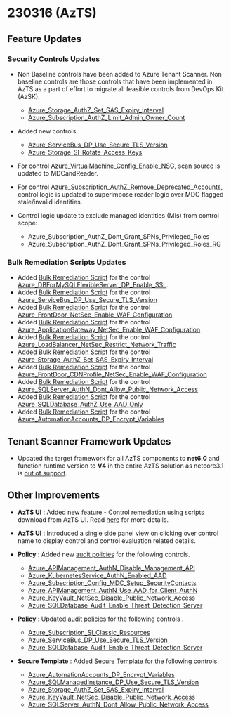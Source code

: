 ﻿# 230316 (AzTS)

## Feature Updates

### Security Controls Updates
*  Non Baseline controls have been added to Azure Tenant Scanner. Non baseline controls are those controls that have been implemented in AzTS as a part of effort to migrate all feasible controls from DevOps Kit (AzSK). 
	
    * [Azure_Storage_AuthZ_Set_SAS_Expiry_Interval](https://github.com/azsk/AzTS-docs/blob/main/Control%20coverage/Feature/Storage.md#azure_storage_authz_set_sas_expiry_interval)
    * [Azure_Subscription_AuthZ_Limit_Admin_Owner_Count](https://github.com/azsk/AzTS-docs/blob/main/Control%20coverage/Feature/SubscriptionCore.md#Azure_Subscription_AuthZ_Limit_Admin_Owner_Count)	

* Added new controls:  
    *  [Azure_ServiceBus_DP_Use_Secure_TLS_Version](https://github.com/azsk/AzTS-docs/blob/main/Control%20coverage/Feature/ServiceBus.md#azure_servicebus_dp_use_secure_tls_version)
    * [Azure_Storage_SI_Rotate_Access_Keys](https://github.com/azsk/AzTS-docs/blob/main/Control%20coverage/Feature/Storage.md#azure_storage_si_rotate_access_keys)
 

* For control [Azure_VirtualMachine_Config_Enable_NSG](https://github.com/azsk/AzTS-docs/blob/main/Control%20coverage/Feature/VirtualMachine.md#azure_virtualmachine_config_enable_nsg), scan source is updated to MDCandReader.

* For control [Azure_Subscription_AuthZ_Remove_Deprecated_Accounts](https://github.com/azsk/AzTS-docs/blob/main/Control%20coverage/Feature/SubscriptionCore.md#Azure_Subscription_AuthZ_Remove_Deprecated_Accounts), control logic is updated to superimpose reader logic over MDC flagged stale/invalid identities.
	
* Control logic update to exclude managed identities (MIs) from control scope: 
    * Azure_Subscription_AuthZ_Dont_Grant_SPNs_Privileged_Roles
	* Azure_Subscription_AuthZ_Dont_Grant_SPNs_Privileged_Roles_RG 

### Bulk Remediation Scripts Updates
 * Added [Bulk Remediation Script](https://github.com/azsk/AzTS-docs/blob/main/Scripts/RemediationScripts/Remediate-SecureFTPDeploymentForAppServices.ps1) for the control [Azure_DBForMySQLFlexibleServer_DP_Enable_SSL](https://github.com/azsk/AzTS-docs/blob/main/Scripts/RemediationScripts/Readme.md#37-Azure_DBForMySQLFlexibleServer_DP_Enable_SSL).
 * Added [Bulk Remediation Script](https://github.com/azsk/AzTS-docs/blob/main/Scripts/RemediationScripts/Remediate-SecureFTPDeploymentForAppServices.ps1) for the control [Azure_ServiceBus_DP_Use_Secure_TLS_Version](https://github.com/azsk/AzTS-docs/blob/main/Scripts/RemediationScripts/Remediate-SetServiceBusMinReqTLSVersion.ps1)
 * Added [Bulk Remediation Script](https://github.com/azsk/AzTS-docs/blob/main/Scripts/RemediationScripts/Remediate-SecureFTPDeploymentForAppServices.ps1) for the control [Azure_FrontDoor_NetSec_Enable_WAF_Configuration](https://github.com/azsk/AzTS-docs/blob/main/Scripts/RemediationScripts/Readme.md#29-Azure_ApplicationGateway_NetSec_Enable_WAF_Configuration)
 * Added [Bulk Remediation Script](https://github.com/azsk/AzTS-docs/blob/main/Scripts/RemediationScripts/Remediate-SecureFTPDeploymentForAppServices.ps1) for the control [Azure_ApplicationGateway_NetSec_Enable_WAF_Configuration](https://github.com/azsk/AzTS-docs/blob/main/Scripts/RemediationScripts/Readme.md#29-Azure_ApplicationGateway_NetSec_Enable_WAF_Configuration)
 * Added [Bulk Remediation Script](https://github.com/azsk/AzTS-docs/blob/main/Scripts/RemediationScripts/Remediate-SecureFTPDeploymentForAppServices.ps1) for the control [Azure_LoadBalancer_NetSec_Restrict_Network_Traffic](https://github.com/azsk/AzTS-docs/blob/main/Scripts/RemediationScripts/Readme.md#30-Azure_LoadBalancer_NetSec_Restrict_Network_Traffic)
 * Added [Bulk Remediation Script](https://github.com/azsk/AzTS-docs/blob/main/Scripts/RemediationScripts/Remediate-SecureFTPDeploymentForAppServices.ps1) for the control [Azure_Storage_AuthZ_Set_SAS_Expiry_Interval](https://github.com/azsk/AzTS-docs/blob/main/Scripts/RemediationScripts/Remediate-SASExpiryIntervalForStorageAccounts.ps1)
 * Added [Bulk Remediation Script](https://github.com/azsk/AzTS-docs/blob/main/Scripts/RemediationScripts/Remediate-SecureFTPDeploymentForAppServices.ps1) for the control [Azure_FrontDoor_CDNProfile_NetSec_Enable_WAF_Configuration](https://github.com/azsk/AzTS-docs/blob/main/Scripts/RemediationScripts/Readme.md#32-Azure_FrontDoor_CDNProfile_NetSec_Enable_WAF_Configuration)
 * Added [Bulk Remediation Script](https://github.com/azsk/AzTS-docs/blob/main/Scripts/RemediationScripts/Remediate-SecureFTPDeploymentForAppServices.ps1) for the control [Azure_SQLServer_AuthN_Dont_Allow_Public_Network_Access](https://github.com/azsk/AzTS-docs/blob/main/Scripts/RemediationScripts/Readme.md#41-Azure_SQLServer_AuthN_Dont_Allow_Public_Network_Access)
 * Added [Bulk Remediation Script](https://github.com/azsk/AzTS-docs/blob/main/Scripts/RemediationScripts/Remediate-SecureFTPDeploymentForAppServices.ps1) for the control [Azure_SQLDatabase_AuthZ_Use_AAD_Only](https://github.com/azsk/AzTS-docs/blob/main/Scripts/RemediationScripts/Readme.md#39-Azure_SQLDatabase_AuthZ_Use_AAD_Only)
 * Added [Bulk Remediation Script](https://github.com/azsk/AzTS-docs/blob/main/Scripts/RemediationScripts/Remediate-SecureFTPDeploymentForAppServices.ps1) for the control [Azure_AutomationAccounts_DP_Encrypt_Variables](https://github.com/azsk/AzTS-docs/blob/main/Scripts/RemediationScripts/Readme.md#40-Azure_AutomationAccounts_DP_Encrypt_Variables)

## Tenant Scanner Framework Updates
* Updated the target framework for all AzTS components to **net6.0** and function runtime version to **V4** in the entire AzTS solution as netcore3.1 is [out of support](https://devblogs.microsoft.com/dotnet/net-core-3-1-will-reach-end-of-support-on-december-13-2022/).


## Other Improvements
* **AzTS UI** : Added new feature - Control remediation using scripts download from AzTS UI. Read [here](https://github.com/azsk/AzTS-docs/blob/main/04-Addressing%20control%20failure/RemediationThroughScriptsUsingUI.md) for more details.
*  **AzTS UI** :  Introduced a single side panel view on clicking over control name to display control and control evaluation related details.
* **Policy** : Added new [audit policies](https://github.com/azsk/AzTS-docs/blob/main/Policies/Readme.md) for the following controls.
    *  [Azure_APIManagement_AuthN_Disable_Management_API](https://github.com/azsk/AzTS-docs/blob/main/Policies/APIManagement/Azure_APIManagement_AuthN_Disable_Management_API/Readme.md)
    *  [Azure_KubernetesService_AuthN_Enabled_AAD](https://github.com/azsk/AzTS-docs/blob/main/Policies/KubernetesService/Azure_KubernetesService_AuthN_Enabled_AAD/Readme.md)
    *  [Azure_Subscription_Config_MDC_Setup_SecurityContacts](https://github.com/azsk/AzTS-docs/blob/main/Policies/Subscription/Azure_Subscription_Config_MDC_Setup_SecurityContacts/Readme.md)
    *  [Azure_APIManagement_AuthN_Use_AAD_for_Client_AuthN](https://github.com/azsk/AzTS-docs/blob/main/Policies/APIManagement/Azure_APIManagement_AuthN_Use_AAD_for_Client_AuthN/Readme.md)
    *  [Azure_KeyVault_NetSec_Disable_Public_Network_Access](https://github.com/azsk/AzTS-docs/blob/main/Policies/KeyVault/Azure_KeyVault_NetSec_Disable_Public_Network_Access/Readme.md)
    *  [Azure_SQLDatabase_Audit_Enable_Threat_Detection_Server](https://github.com/azsk/AzTS-docs/blob/main/Policies/SQLServer/Azure_SQLDatabase_Audit_Enable_Threat_Detection_Server/Readme.md)

* **Policy** : Updated [audit policies](https://github.com/azsk/AzTS-docs/blob/main/Policies/Readme.md) for the following controls .
    *  [Azure_Subscription_SI_Classic_Resources](https://github.com/azsk/AzTS-docs/blob/main/Policies/Subscription/Azure_Subscription_SI_Classic_Resources/Readme.md)
    *  [Azure_ServiceBus_DP_Use_Secure_TLS_Version](https://github.com/azsk/AzTS-docs/blob/main/Policies/ServiceBus/Azure_ServiceBus_DP_Use_Secure_TLS_Version/README.md)
    *  [Azure_SQLDatabase_Audit_Enable_Threat_Detection_Server](https://github.com/azsk/AzTS-docs/blob/main/Policies/SQLServer/Azure_SQLDatabase_Audit_Enable_Threat_Detection_Server/Readme.md)

* **Secure Template** : Added [Secure Template](https://github.com/azsk/AzTS-docs/blob/main/08-Secure%20by%20default/Secure%20Templates/README.md) for the following controls.
    * [ Azure_AutomationAccounts_DP_Encrypt_Variables](https://github.com/azsk/AzTS-docs/blob/main/08-Secure%20by%20default/Secure%20Templates/ARM/AutomationAccounts.json)
    * [Azure_SQLManagedInstance_DP_Use_Secure_TLS_Version](https://github.com/azsk/AzTS-docs/blob/main/08-Secure%20by%20default/Secure%20Templates/ARM/SQLManagedInstance.json)
    * [Azure_Storage_AuthZ_Set_SAS_Expiry_Interval](https://github.com/azsk/AzTS-docs/blob/main/08-Secure%20by%20default/Secure%20Templates/ARM/Storage.json)
    * [Azure_KeyVault_NetSec_Disable_Public_Network_Access](https://github.com/azsk/AzTS-docs/blob/main/08-Secure%20by%20default/Secure%20Templates/ARM/KeyVault.json)
    * [Azure_SQLServer_AuthN_Dont_Allow_Public_Network_Access](https://github.com/azsk/AzTS-docs/blob/main/08-Secure%20by%20default/Secure%20Templates/ARM/SQLServer.json)






